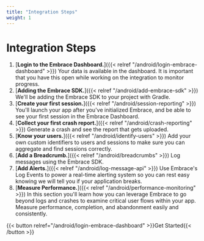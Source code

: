 ```yaml
---
title: "Integration Steps"
weight: 1
---
```


# Integration Steps

1. [**Login to the Embrace Dashboard.**]({{< relref "/android/login-embrace-dashboard" >}}) Your data is available in the dashboard. It is important that you have this open while working on the integration to monitor progress.
1. [**Adding the Embrace SDK.**]({{< relref "/android/add-embrace-sdk" >}}) We'll be adding the Embrace SDK to your project
   with Gradle.
1. [**Create your first session.**]({{< relref "/android/session-reporting" >}}) You'll launch your app after you've
   initialized Embrace, and be able to see your first session in the Embrace
   Dashboard.
1. [**Collect your first crash report.**]({{< relref "/android/crash-reporting" >}}) Generate a crash and see the report that
   gets uploaded.
1. [**Know your users.**]({{< relref "/android/identify-users" >}}) Add your own custom identifiers to users and sessions to make sure you can aggregate and find sessions correctly.
1. [**Add a Breadcrumb.**]({{< relref "/android/breadcrumbs" >}}) Log messages using the Embrace SDK.
1. [**Add Alerts.**]({{< relref "/android/log-message-api" >}}) Use Embrace's Log Events to power a real-time alerting system so you can rest easy knowing we will tell you if your application breaks.
1. [**Measure Performance.**]({{< relref "/android/performance-monitoring" >}}) In this section you'll learn how you can leverage Embrace to go beyond logs and crashes to examine critical user flows within your app. Measure performance, completion, and abandonment easily and consistently.

{{< button relref="/android/login-embrace-dashboard" >}}Get Started{{< /button >}}
